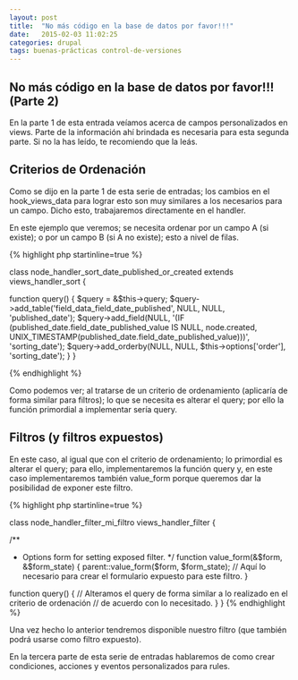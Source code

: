 ```yaml
---
layout: post
title:  "No más código en la base de datos por favor!!!"
date:   2015-02-03 11:02:25
categories: drupal
tags: buenas-prácticas control-de-versiones
---
```


## No más código en la base de datos por favor!!! (Parte 2)

En la parte 1 de esta entrada veíamos acerca de campos personalizados en views. Parte de la información ahí brindada es necesaria para esta segunda parte. Si no la has leído, te recomiendo que la leás.


## Criterios de Ordenación

Como se dijo en la parte 1 de esta serie de entradas; los cambios en el hook_views_data para lograr esto son muy similares a los necesarios para un campo. Dicho esto, trabajaremos directamente en el handler.

En este ejemplo que veremos; se necesita ordenar por un campo A (si existe); o por un campo B (si A no existe); esto a nivel de filas.

{% highlight php startinline=true %}

class node_handler_sort_date_published_or_created extends views_handler_sort {

  function query() {
    $query = &$this->query;
    $query->add_table('field_data_field_date_published', NULL, NULL, 'published_date');
    $query->add_field(NULL, '(IF (published_date.field_date_published_value IS NULL, node.created, UNIX_TIMESTAMP(published_date.field_date_published_value)))', 'sorting_date');
    $query->add_orderby(NULL, NULL, $this->options['order'], 'sorting_date');
  }
}

{% endhighlight %}

Como podemos ver; al tratarse de un criterio de ordenamiento (aplicaría de forma similar para filtros); lo que se necesita es alterar el query; por ello la función primordial a implementar sería query.

## Filtros (y filtros expuestos)

En este caso, al igual que con el criterio de ordenamiento; lo primordial es alterar el query; para ello, implementaremos la función query y, en este caso implementaremos también value_form porque queremos dar la posibilidad de exponer este filtro.


{% highlight php startinline=true %}

class node_handler_filter_mi_filtro views_handler_filter {


  /**
   * Options form for setting exposed filter.
   */
  function value_form(&$form, &$form_state) {
    parent::value_form($form, $form_state);
    // Aquí lo necesario para crear el formulario expuesto para este filtro.
  }

  function query() {
    // Alteramos el query de forma similar a lo realizado en el criterio de ordenación
    // de acuerdo con lo necesitado.
  }
}
{% endhighlight %}

Una vez hecho lo anterior tendremos disponible nuestro filtro (que también podrá usarse como filtro expuesto).

En la tercera parte de esta serie de entradas hablaremos de como crear condiciones, acciones y eventos personalizados para rules.
